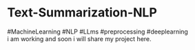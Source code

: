 # Text-Summarization-NLP
#MachineLearning #NLP #LLms #preprocessing #deeplearning
<br>
i am working and soon i will share my project here.
